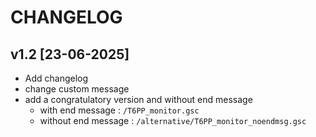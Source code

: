 # CHANGELOG

## v1.2 [23-06-2025]
- Add changelog
- change custom message
- add a congratulatory version and without end message
    - with end message : ``/T6PP_monitor.gsc``
    - without end message : ``/alternative/T6PP_monitor_noendmsg.gsc``